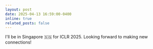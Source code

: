 ```yaml
---
layout: post
date: 2025-04-13 16:59:00-0400
inline: true
related_posts: false
---
```


I'll be in Singapore 🇸🇬 for ICLR 2025. Looking forward to making new connections!
